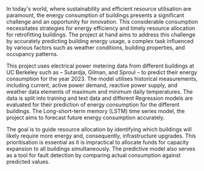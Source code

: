 In today's world, where sustainability and efficient resource utilisation are paramount, the energy consumption of buildings presents a significant challenge and an opportunity for innovation. This considerable consumption necessitates strategies for energy efficiency and timely resource allocation for retrofitting buildings. The project at hand aims to address this challenge by accurately predicting building energy usage, a complex task influenced by various factors such as weather conditions, building properties, and occupancy patterns.

This project uses electrical power metering data from different buildings at UC Berkeley such as – Sutardja, Gilman, and Sproul – to predict their energy consumption for the year 2023. The model utilises historical measurements, including current, active power demand, reactive power supply, and weather data elements of maximum and minimum daily temperatures. The data is split into training and test data and different Regression models are evaluated for their prediction of energy consumption for the different buildings. The Long-short-term memory (LSTM) time series model, the project aims to forecast future energy consumption accurately.

The goal is to guide resource allocation by identifying which buildings will likely require more energy and, consequently, infrastructure upgrades. This prioritisation is essential as it is impractical to allocate funds for capacity expansion to all buildings simultaneously. The predictive model also serves as a tool for fault detection by comparing actual consumption against predicted values.
